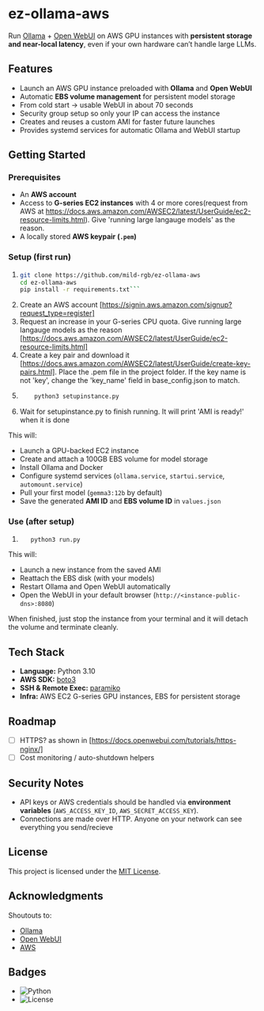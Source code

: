# ez-ollama-aws  

Run [Ollama](https://ollama.ai) + [Open WebUI](https://github.com/open-webui/open-webui) on AWS GPU instances with **persistent storage and near-local latency**, even if your own hardware can’t handle large LLMs.  

## Features  
- Launch an AWS GPU instance preloaded with **Ollama** and **Open WebUI**  
- Automatic **EBS volume management** for persistent model storage  
- From cold start → usable WebUI in about 70 seconds  
- Security group setup so only your IP can access the instance  
- Creates and reuses a custom AMI for faster future launches  
- Provides systemd services for automatic Ollama and WebUI startup  

## Getting Started  

### Prerequisites  
- An **AWS account**  
- Access to **G-series EC2 instances** with 4 or more cores(request from AWS at https://docs.aws.amazon.com/AWSEC2/latest/UserGuide/ec2-resource-limits.html). Give 'running large langauge models' as the reason. 
- A locally stored **AWS keypair (`.pem`)**  

### Setup (first run)  
1) ```bash
   git clone https://github.com/mild-rgb/ez-ollama-aws
   cd ez-ollama-aws
   pip install -r requirements.txt```
2) Create an AWS account [https://signin.aws.amazon.com/signup?request_type=register]
3) Request an increase in your G-series CPU quota. Give running large langauge models as the reason [https://docs.aws.amazon.com/AWSEC2/latest/UserGuide/ec2-resource-limits.html]
4) Create a key pair and download it [https://docs.aws.amazon.com/AWSEC2/latest/UserGuide/create-key-pairs.html]. Place the .pem file in the project folder. If the key name is not 'key', change the 'key_name' field in base_config.json to match. 
5) ```bash
       python3 setupinstance.py
   ```
6) Wait for setupinstance.py to finish running. It will print 'AMI is ready!' when it is done


This will:  
- Launch a GPU-backed EC2 instance  
- Create and attach a 100GB EBS volume for model storage  
- Install Ollama and Docker  
- Configure systemd services (`ollama.service`, `startui.service`, `automount.service`)  
- Pull your first model (`gemma3:12b` by default)  
- Save the generated **AMI ID** and **EBS volume ID** in `values.json`  

### Use (after setup)
1) ```bash 
      python3 run.py
   ```

This will:  
- Launch a new instance from the saved AMI  
- Reattach the EBS disk (with your models)  
- Restart Ollama and Open WebUI automatically  
- Open the WebUI in your default browser (`http://<instance-public-dns>:8080`)  

When finished, just stop the instance from your terminal and it will detach the volume and terminate cleanly.  

## Tech Stack  
- **Language:** Python 3.10  
- **AWS SDK:** [boto3](https://boto3.amazonaws.com/)  
- **SSH & Remote Exec:** [paramiko](http://www.paramiko.org/)  
- **Infra:** AWS EC2 G-series GPU instances, EBS for persistent storage  

## Roadmap  
- [ ] HTTPS? as shown in [https://docs.openwebui.com/tutorials/https-nginx/]
- [ ] Cost monitoring / auto-shutdown helpers  

## Security Notes  
- API keys or AWS credentials should be handled via **environment variables** (`AWS_ACCESS_KEY_ID`, `AWS_SECRET_ACCESS_KEY`).  
- Connections are made over HTTP. Anyone on your network can see everything you send/recieve
## License  
This project is licensed under the [MIT License](LICENSE).  

## Acknowledgments  
Shoutouts to:  
- [Ollama](https://ollama.ai)  
- [Open WebUI](https://github.com/open-webui/open-webui)  
- [AWS](https://aws.amazon.com)  

## Badges  
- ![Python](https://img.shields.io/badge/python-3.10-blue)  
- ![License](https://img.shields.io/badge/license-MIT-green)  
